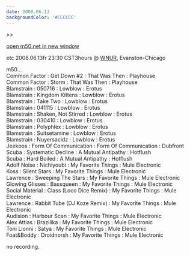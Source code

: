 ```yaml
---
date: 2008.06.13
backgroundColor: '#CCCCCC'
---
```


\>>

[open m50.net in new window  
](http://m50.net/)


etc 2008.06.13fr 23:30 CST3hours @ [WNUR](http://www.wnur.org/), Evanston-Chicago

m50...  
Common Factor : Get Down #2 : That Was Then : Playhouse  
Common Factor : Storm : That Was Then : Playhouse  
Blamstrain : 050716 : Lowblow : Erotus  
Blamstrain : Kingdom Kittens : Lowblow : Erotus  
Blamstrain : Take Two : Lowblow : Erotus  
Blamstrain : 041115 : Lowblow : Erotus  
Blamstrain : Shaken, Not Stirred : Lowblow : Erotus  
Blamstrain : 030410 : Lowblow : Erotus  
Blamstrain : Polyphlex : Lowblow : Erotus  
Blamstrain : Suitsetamine : Lowblow : Erotus  
Blamstrain : Nuyersacidz : Lowblow : Erotus  
Jeekoos : Form Of Communication : Form Of Communication : Dubfront  
Scuba : Systematic Decline : A Mutual Antipathy : Hotflush  
Scuba : Hard Boiled : A Mutual Antipathy : Hotflush  
Adolf Noise : Nichiyoubi : My Favorite Things : Mule Electronic  
Koss : Silent Stars : My Favorite Things : Mule Electronic  
Lawrence : Sweeping The Stars : My Favorite Things : Mule Electronic  
Glowing Glisses : Bassqueen : My Favorite Things : Mule Electronic  
Social Material : Class (Loco Dice Remix) : My Favorite Things : Mule Electronic  
Lawrence : Rabbit Tube (DJ Koze Remix) : My Favorite Things : Mule Electronic  
Audision : Harbour Scan : My Favorite Things : Mule Electronic  
Alex Attias : Brazilika : My Favorite Things : Mule Electronic  
Toni Lionni : Satya : My Favorite Things : Mule Electronic  
Foat&Boddy : Droidnorsh : My Favorite Things : Mule Electronic  

no recording.